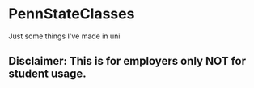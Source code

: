 # PennStateClasses
Just some things I've made in uni

## Disclaimer: This is for employers only NOT for student usage.
